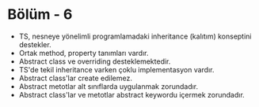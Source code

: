 
# Bölüm - 6

*   TS, nesneye yönelimli programlamadaki inheritance (kalıtım) konseptini destekler.
*   Ortak method, property tanımları vardır.
*   Abstract class ve overriding desteklemektedir.
*   TS'de tekil inheritance varken çoklu implementasyon vardır.
*   Abstract class'lar create edilemez.
*   Abstract metotlar alt sınıflarda uygulanmak zorundadır.
*   Abstract class'lar ve metotlar abstract keywordu içermek zorundadır.